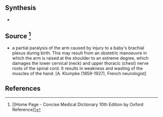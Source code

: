## Synthesis
- 
## Source [^1]
- a partial paralysis of the arm caused by injury to a baby's brachial plexus during birth. This may result from an obstetric manoeuvre in which the arm is raised at the shoulder to an extreme degree, which damages the lower cervical (neck) and upper thoracic (chest) nerve roots of the spinal cord. It results in weakness and wasting of the muscles of the hand. \[A. Klumpke (1859-1927), French neurologist]
## References

[^1]: [[Home Page - Concise Medical Dictionary 10th Edition by Oxford Reference]]